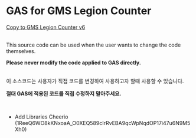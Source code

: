 # GAS for GMS Legion Counter

[Copy to GMS Legion Counter v6](https://docs.google.com/spreadsheets/d/1f_lWd3-MdNoZA2GJZ7nii7kxTWjcUPcQsM5L4o0cQ1o/copy)

<br>
This source code can be used when the user wants to change the code themselves.

**Please never modify the code applied to GAS directly.**

<br>
이 소스코드는 사용자가 직접 코드를 변경하여 사용하고자 할때 사용할 수 있습니다.

**절대 GAS에 적용된 코드를 직접 수정하지 말아주세요.**

<br>

- Add Libraries Cheerio (1ReeQ6WO8kKNxoaA_O0XEQ589cIrRvEBA9qcWpNqdOP17i47u6N9M5Xh0)
